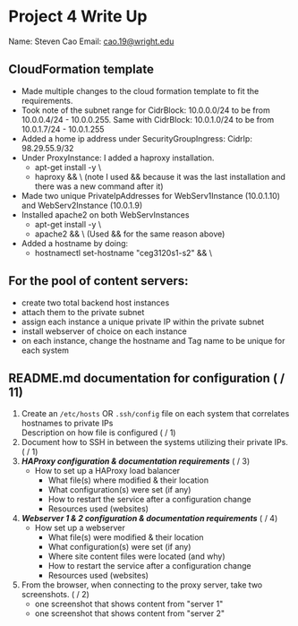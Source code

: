 # Project 4 Write Up

Name: Steven Cao
Email: cao.19@wright.edu

## CloudFormation template
   - Made multiple changes to the cloud formation template to fit the requirements.
   - Took note of the subnet range for CidrBlock: 10.0.0.0/24 to be from 10.0.0.4/24 - 10.0.0.255. Same with CidrBlock: 10.0.1.0/24 to be from 10.0.1.7/24 - 10.0.1.255
   - Added a home ip address under SecurityGroupIngress: CidrIp: 98.29.55.9/32
   - Under ProxyInstance: I added a haproxy installation.
     - apt-get install -y \
     - haproxy && \ (note I used && because it was the last installation and there was a new command after it)
   - Made two unique PrivateIpAddresses for WebServ1Instance (10.0.1.10) and WebServ2Instance (10.0.1.9)
   - Installed apache2 on both WebServInstances
     - apt-get install -y \
     - apache2 && \ (Used && for the same reason above)
   - Added a hostname by doing:
     - hostnamectl set-hostname "ceg3120s1-s2" && \

## For the pool of content servers:
   - create two total backend host instances
   - attach them to the private subnet
   - assign each instance a unique private IP within the private subnet
   - install webserver of choice on each instance
   - on each instance, change the hostname and Tag name to be unique for each system

## README.md documentation for configuration ( / 11)

1. Create an `/etc/hosts` OR `.ssh/config` file on each system that correlates hostnames to private IPs  
   Description on how file is configured ( / 1)
2. Document how to SSH in between the systems utilizing their private IPs. ( / 1)
3. **_HAProxy configuration & documentation requirements_** ( / 3)
   - How to set up a HAProxy load balancer
     - What file(s) where modified & their location
     - What configuration(s) were set (if any)
     - How to restart the service after a configuration change
     - Resources used (websites)
4. **_Webserver 1 & 2 configuration & documentation requirements_** ( / 4)
   - How set up a webserver
     - What file(s) were modified & their location
     - What configuration(s) were set (if any)
     - Where site content files were located (and why)
     - How to restart the service after a configuration change
     - Resources used (websites)
5. From the browser, when connecting to the proxy server, take two screenshots. ( / 2)
   - one screenshot that shows content from "server 1"
   - one screenshot that shows content from "server 2"
